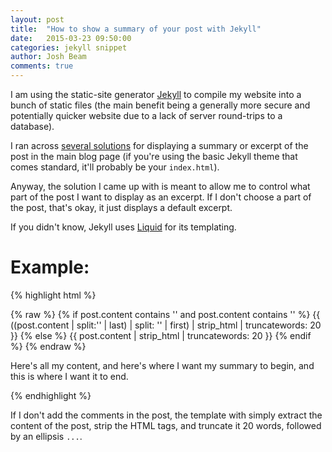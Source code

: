 ```yaml
---
layout: post
title:  "How to show a summary of your post with Jekyll"
date:   2015-03-23 09:50:00
categories: jekyll snippet
author: Josh Beam
comments: true
---
```


I am using the static-site generator <a href="http://jekyllrb.com/">Jekyll</a> to compile my website into a bunch of static files (the main benefit being a generally more secure and potentially quicker website due to a lack of server round-trips to a database).

I ran across <a href="http://stackoverflow.com/questions/15497207/how-to-display-post-summary-on-index-page-using-jekyll">several solutions</a> for displaying a summary or excerpt of the post in the main blog page (if you're using the basic Jekyll theme that comes standard, it'll probably be your `index.html`).

Anyway, the solution I came up with is meant to allow me to control what part of the post I want to display as an excerpt. If I don't choose a part of the post, that's okay, it just displays a default excerpt.

If you didn't know, Jekyll uses <a href="http://liquidmarkup.org/">Liquid</a> for its templating.

# Example:

{% highlight html %}
<!-- index.html -->
<p class="post-excerpt">
{% raw %}
{% if post.content contains '<!--excerpt.start-->' and post.content contains '<!--excerpt.end-->' %}
	{{ ((post.content | split:'<!--excerpt.start-->' | last) | split: '<!--excerpt.end-->' | first) | strip_html | truncatewords: 20 }}
{% else %}
	{{ post.content | strip_html | truncatewords: 20 }}
{% endif %}
{% endraw %}
</p>

<!-- _posts/some-random-post.html -->
<p>
Here's all my content, and <!--excerpt.start-->here's where I want my summary to begin, and this is where I want it to end<!--excerpt.end-->.
</p>
{% endhighlight %}

If I don't add the comments in the post, the template with simply extract the content of the post, strip the HTML tags, and truncate it 20 words, followed by an ellipsis `...`.